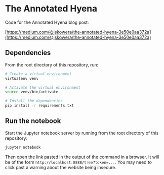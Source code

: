 # The Annotated Hyena

Code for the Annotated Hyena blog post:

[https://medium.com/@jskowera/the-annotated-hyena-3e50e0aa372a](https://medium.com/@jskowera/the-annotated-hyena-3e50e0aa372a)

## Dependencies

From the root directory of this repository, run:

```bash
# Create a virtual environment
virtualenv venv

# Activate the virtual environment
source venv/bin/activate

# Install the dependencies
pip install -r requirements.txt
```

## Run the notebook

Start the Jupyter notebook server by running from the root directory of this repository:

```bash
jupyter notebook
```

Then open the link pasted in the output of the command in a browser. It will be of the form `http://localhost:8888/tree?token=...`. You may need to click past a warning about the website being insecure.